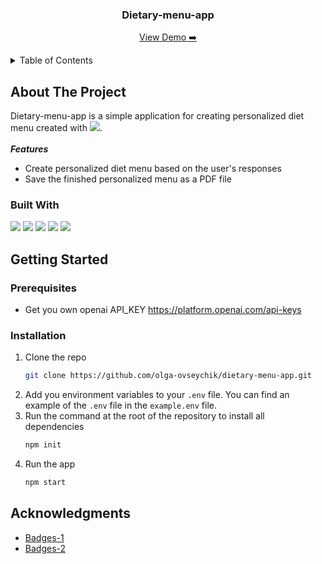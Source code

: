 
<div align="center">
  <h3 align="center">Dietary-menu-app</h3>

  <p align="center">
    <a href="https://dietary-menu-app.vercel.app/">View Demo ➡️</a>
  </p>
</div>


<details>
  <summary>Table of Contents</summary>
  <ol>
    <li>
      <a href="#about-the-project">About The Project</a>
      <ul>
        <li><a href="#built-with">Built With</a></li>
      </ul>
    </li>
    <li>
      <a href="#getting-started">Getting Started</a>
      <ul>
        <li><a href="#prerequisites">Prerequisites</a></li>
        <li><a href="#installation">Installation</a></li>
      </ul>
    </li>
    <li><a href="#acknowledgments">Acknowledgments</a></li>
  </ol>
</details>



<!-- ABOUT THE PROJECT -->
## About The Project
Dietary-menu-app is a simple application for creating personalized diet menu created with <img src="https://img.shields.io/badge/OpenAI-412991.svg?style=for-the-badge&logo=OpenAI&logoColor=white" />.</br>
</br>
***Features***
* Create personalized diet menu based on the user's responses
* Save the finished personalized menu as a PDF file

### Built With</br>

<img src="https://img.shields.io/badge/JavaScript-323330?style=for-the-badge&logo=javascript&logoColor=F7DF1E" />
<img src="https://img.shields.io/badge/HTML5-E34F26?style=for-the-badge&logo=html5&logoColor=white" />
<img src="https://img.shields.io/badge/OpenAI-412991.svg?style=for-the-badge&logo=OpenAI&logoColor=white" />
<img src="https://img.shields.io/badge/React-20232A?style=for-the-badge&logo=react&logoColor=61DAFB" />
<img src="https://img.shields.io/badge/Sass-CC6699?style=for-the-badge&logo=sass&logoColor=white" />


## Getting Started

### Prerequisites

* Get you own openai API_KEY https://platform.openai.com/api-keys
  
### Installation
1. Clone the repo
   ```sh
   git clone https://github.com/olga-ovseychik/dietary-menu-app.git
   ```
2. Add you environment variables to your `.env` file. You can find an example of the `.env` file in the `example.env` file.
3. Run the command at the root of the repository to install all dependencies
   ```sh
   npm init
   ```
5. Run the app
   ```sh
   npm start
   ```


## Acknowledgments
* [Badges-1](https://github.com/alexandresanlim/Badges4-README.md-Profile?tab=readme-ov-file#-frameworks--library-)
* [Badges-2](https://home.aveek.io/GitHub-Profile-Badges/) 


